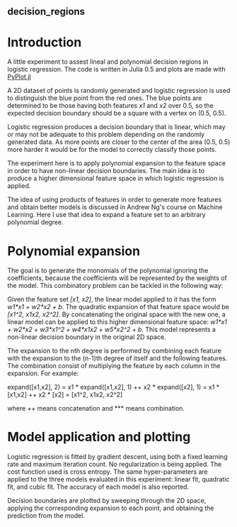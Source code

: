 ## decision_regions
# Introduction
A little experiment to assest lineal and polynomial decision regions in logistic regression. The code is written in Julia 0.5 and plots are made with [PyPlot.jl](https://github.com/JuliaPy/PyPlot.jl)

A 2D dataset of points is randomly generated and logistic regression is used to distinguish the blue point from the red ones.
The blue points are determined to be those having both features *x1* and *x2* over 0.5, so the expected decision boundary should be a square with a vertex on (0.5, 0.5).

Logistic regression produces a decision boundary that is linear, which may or may not be adequate to this problem depending on the randomly generated data. As more points are closer to the center of the area (0.5, 0.5) more harder it would be for the model to correctly classify those points.

The experiment here is to apply polynomial expansion to the feature space in order to have non-linear decision boundaries. The main idea is to produce a higher dimensional feature space in which logistic regression is applied.

The idea of using products of features in order to generate more features and obtain better models is discussed in Andrew Ng's course on Machine Learning. Here I use that idea to expand a feature set to an arbitrary polynomial degree.

# Polynomial expansion
The goal is to generate the monomials of the polynomial ignoring the coefficients, because the coefficients will be represented by the weights of the model. This combinatory problem can be tackled in the following way:

Given the feature set *\[x1, x2\]*, the linear model applied to it has the form *w1\*x1 + w2\*x2 + b*. The quadratic expansion of that feature space would be *\[x1^2, x1x2, x2^2\]*. By concatenating the original space with the new one, a linear model can be applied to this higher dimensional feature space: *w1\*x1 + w2\*x2 + w3\*x1^2 + w4\*x1x2 + w5\*x2^2 + b*. This model represents a non-linear decision boundary in the original 2D space.

The expansion to the nth degree is performed by combining each feature with the expansion to the (n-1)th degree of itself and the following features. The combination consist of multiplying the feature by each column in the expansion. For example:

expand(\[x1,x2\], 2) = x1 \* expand(\[x1,x2\], 1) ++ x2 \* expand(\[x2\], 1) = x1 \* \[x1,x2\] ++ x2 \* \[x2\] = \[x1^2, x1x2, x2^2\]

where *++* means concatenation and *** means combination.

# Model application and plotting
Logistic regression is fitted by gradient descent, using both a fixed learning rate and maximum iteration count. No regularization is being applied. The cost function used is cross entropy. The same hyper-parameters are applied to the three models evaluated in this experiment: linear fit, quadratic fit, and cubic fit. The accuracy of each model is also reported.

Decision boundaries are plotted by sweeping through the 2D space, applying the corresponding expansion to each point, and obtaining the prediction from the model.

